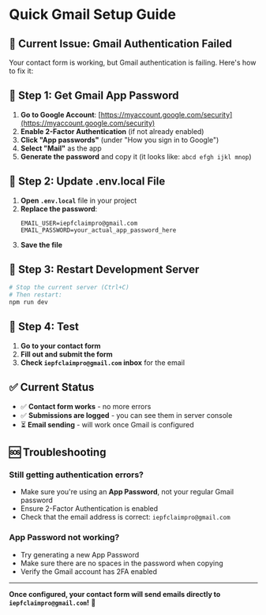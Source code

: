 # Quick Gmail Setup Guide

## 🚨 **Current Issue: Gmail Authentication Failed**

Your contact form is working, but Gmail authentication is failing. Here's how to fix it:

## 🔧 **Step 1: Get Gmail App Password**

1. **Go to Google Account**: [https://myaccount.google.com/security](https://myaccount.google.com/security)
2. **Enable 2-Factor Authentication** (if not already enabled)
3. **Click "App passwords"** (under "How you sign in to Google")
4. **Select "Mail"** as the app
5. **Generate the password** and copy it (it looks like: `abcd efgh ijkl mnop`)

## 🔧 **Step 2: Update .env.local File**

1. **Open `.env.local`** file in your project
2. **Replace the password**:
   ```env
   EMAIL_USER=iepfclaimpro@gmail.com
   EMAIL_PASSWORD=your_actual_app_password_here
   ```
3. **Save the file**

## 🔧 **Step 3: Restart Development Server**

```bash
# Stop the current server (Ctrl+C)
# Then restart:
npm run dev
```

## 🧪 **Step 4: Test**

1. **Go to your contact form**
2. **Fill out and submit the form**
3. **Check `iepfclaimpro@gmail.com` inbox** for the email

## ✅ **Current Status**

- ✅ **Contact form works** - no more errors
- ✅ **Submissions are logged** - you can see them in server console
- ⏳ **Email sending** - will work once Gmail is configured

## 🆘 **Troubleshooting**

### **Still getting authentication errors?**
- Make sure you're using an **App Password**, not your regular Gmail password
- Ensure 2-Factor Authentication is enabled
- Check that the email address is correct: `iepfclaimpro@gmail.com`

### **App Password not working?**
- Try generating a new App Password
- Make sure there are no spaces in the password when copying
- Verify the Gmail account has 2FA enabled

---

**Once configured, your contact form will send emails directly to `iepfclaimpro@gmail.com`!** 🎉
